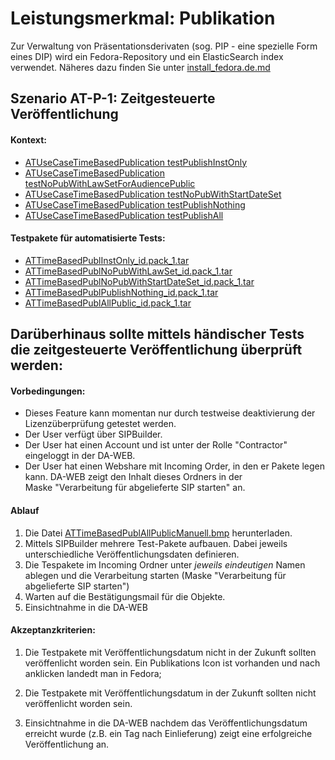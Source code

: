 # Leistungsmerkmal: Publikation

Zur Verwaltung von Präsentationsderivaten (sog. PIP - eine spezielle Form eines DIP) wird ein Fedora-Repository und ein ElasticSearch index verwendet. Näheres dazu finden Sie unter [install_fedora.de.md](install_fedora.de.md)

## Szenario AT-P-1: Zeitgesteuerte Veröffentlichung


#### Kontext:

* [ATUseCaseTimeBasedPublication  testPublishInstOnly](../../test/java/de/uzk/hki/da/at/ATTimeBasedPublication.java#testPublishInstOnly#testPublishInstOnly)
* [ATUseCaseTimeBasedPublication  testNoPubWithLawSetForAudiencePublic](../../test/java/de/uzk/hki/da/at/ATTimeBasedPublication.java#testNoPubWithLawSetForAudiencePublic)
* [ATUseCaseTimeBasedPublication testNoPubWithStartDateSet](../../test/java/de/uzk/hki/da/at/ATTimeBasedPublication.java#testNoPubWithStartDateSet)
* [ATUseCaseTimeBasedPublication testPublishNothing](../../test/java/de/uzk/hki/da/at/ATTimeBasedPublication.java#testPublishNothing)
* [ATUseCaseTimeBasedPublication testPublishAll](../../test/java/de/uzk/hki/da/at/ATTimeBasedPublication.java#testPublishAll)

#### Testpakete für automatisierte Tests:

* [ATTimeBasedPublInstOnly_id.pack_1.tar](https://cdn.rawgit.com/da-nrw/DNSCore/master/ContentBroker/src/test/resources/at/ATTimeBasedPublInstOnly_id.pack_1.tar) 
* [ATTimeBasedPublNoPubWithLawSet_id.pack_1.tar](https://cdn.rawgit.com/da-nrw/DNSCore/master/ContentBroker/src/test/resources/at/ATTimeBasedPublNoPubWithLawSet_id.pack_1.tar) 
* [ATTimeBasedPublNoPubWithStartDateSet_id.pack_1.tar](https://cdn.rawgit.com/da-nrw/DNSCore/master/ContentBroker/src/test/resources/at/ATTimeBasedPublNoPubWithStartDateSet_id.pack_1.tar) 
* [ATTimeBasedPublPublishNothing_id.pack_1.tar](https://cdn.rawgit.com/da-nrw/DNSCore/master/ContentBroker/src/test/resources/at/ATTimeBasedPublPublishNothing_id.pack_1.tar) 
* [ATTimeBasedPublAllPublic_id.pack_1.tar](https://cdn.rawgit.com/da-nrw/DNSCore/master/ContentBroker/src/test/resources/at/ATTimeBasedPublAllPublic_id.pack_1.tar) 

## Darüberhinaus sollte mittels händischer Tests die zeitgesteuerte Veröffentlichung überprüft werden: 

#### Vorbedingungen:

* Dieses Feature kann momentan nur durch testweise deaktivierung der Lizenzüberprüfung getestet werden.
* Der User verfügt über SIPBuilder.
* Der User hat einen Account und ist unter der Rolle "Contractor" eingeloggt in der DA-WEB.
* Der User hat einen Webshare mit Incoming Order, in den er Pakete legen kann. DA-WEB zeigt den Inhalt dieses Ordners in der Maske&nbsp;"Verarbeitung für abgelieferte SIP starten" an.

#### Ablauf

1. Die Datei [ATTimeBasedPublAllPublicManuell.bmp](https://cdn.rawgit.com/da-nrw/DNSCore/master/ContentBroker/src/test/resources/at/ATTimeBasedPublAllPublicManuell.bmp) herunterladen.
2. Mittels SIPBuilder mehrere Test-Pakete aufbauen. Dabei jeweils unterschiedliche Veröffentlichungsdaten definieren.
3. Die Tespakete im Incoming Ordner unter *jeweils eindeutigen* Namen ablegen und die Verarbeitung starten (Maske "Verarbeitung für abgelieferte SIP starten")
4. Warten auf die Bestätigungsmail für die Objekte.
5. Einsichtnahme in die DA-WEB

#### Akzeptanzkriterien:
1. Die Testpakete mit Veröffentlichungsdatum nicht in der Zukunft sollten veröffenlicht worden sein.
Ein Publikations Icon ist vorhanden und nach anklicken landedt man in Fedora;
    
2. Die Testpakete mit Veröffentlichungsdatum in der Zukunft sollten nicht veröffenlicht worden sein.

3. Einsichtnahme in die DA-WEB nachdem das Veröffentlichungsdatum erreicht wurde (z.B. ein Tag nach Einlieferung) zeigt eine erfolgreiche Veröffentlichung an.





